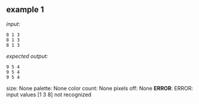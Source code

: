 
## example 1
*input:*
```
8 1 3
8 1 3
8 1 3
```
*expected output:*
```
9 5 4
9 5 4
9 5 4
```
size: None
palette: None
color count: None
pixels off: None
**ERROR**: ERROR: input values [1 3 8] not recognized
